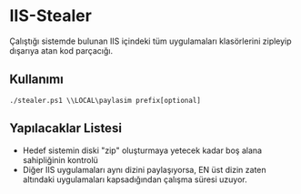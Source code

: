 # IIS-Stealer

Çalıştığı sistemde bulunan IIS içindeki tüm uygulamaları klasörlerini zipleyip dışarıya atan kod parçacığı.

## Kullanımı

```./stealer.ps1 \\LOCAL\paylasim prefix[optional]```

## Yapılacaklar Listesi

* Hedef sistemin diski "zip" oluşturmaya yetecek kadar boş alana sahipliğinin kontrolü
* Diğer IIS uygulamaları aynı dizini paylaşıyorsa, EN üst dizin zaten altındaki uygulamaları kapsadığından çalışma süresi uzuyor.

